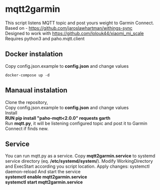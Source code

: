 # mqtt2garmin
This script listens MQTT topic and post yours weight to Garmin Connect.  
Based on - https://github.com/jaroslawhartman/withings-sync  
Designed to work with https://github.com/lolouk44/xiaomi_mi_scale  
Requires python3 and paho.mqtt.client

## Docker instalation
Copy config.json.example to **config.json** and change values 
```
docker-compose up -d
```

## Manaual instalation
Clone the repository,  
Copy config.json.example to **config.json** and change values  
Install     
**RUN pip install "paho-mqtt<2.0.0" requests garth**   
Run **mqtt.py**, it will be listening configured topic and post it to Garmin Connect if finds new.  

## Service
You can run mqtt.py as a service. Copy **mqtt2garmin.service** to systemd service directory (eq. **/etc/systemd/system/**). Modify WorkingDirectory and ExecStart according you script location. Apply changes: systemctl daemon-reload 
And start the service  
**systemctl enable mqtt2garmin.service  
systemctl start mqtt2garmin.service**  
